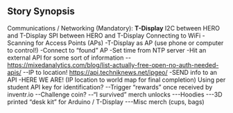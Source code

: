 ## Story Synopsis


Communications / Networking (Mandatory):
**T-Display**
I2C between HERO and T-Display
SPI between HERO and T-Display
Connecting to WiFi
-Scanning for Access Points (APs)
-T-Display as AP (use phone or computer to control!)
-Connect to “found” AP
-Set time from NTP server
-Hit an external API for some sort of information
--https://mixedanalytics.com/blog/list-actually-free-open-no-auth-needed-apis/
--IP to location! https://api.techniknews.net/ipgeo/
-SEND info to an API
-HERE WE ARE!  (IP location to world map for final completion)
Using per student API key for identification?
--Trigger “rewards” once received by inventr.io
--Challenge coin?
--“I survived” merch unlocks
---Hoodies
---3D printed “desk kit” for Arduino / T-Display
---Misc merch (cups, bags)

